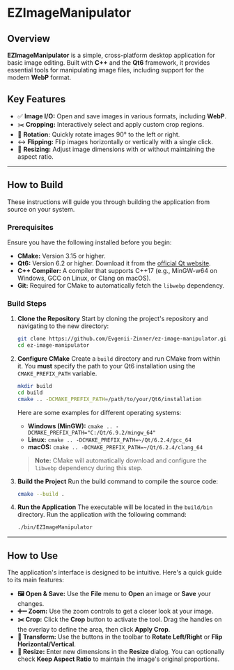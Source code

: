 # EZImageManipulator

## Overview

**EZImageManipulator** is a simple, cross-platform desktop application for basic image editing. Built with **C++** and the **Qt6** framework, it provides essential tools for manipulating image files, including support for the modern **WebP** format.

## Key Features

  * ✅ **Image I/O:** Open and save images in various formats, including **WebP**.
  * ✂️ **Cropping:** Interactively select and apply custom crop regions.
  * 🔄 **Rotation:** Quickly rotate images 90° to the left or right.
  * ↔️ **Flipping:** Flip images horizontally or vertically with a single click.
  * 📐 **Resizing:** Adjust image dimensions with or without maintaining the aspect ratio.

-----

## How to Build

These instructions will guide you through building the application from source on your system.

### Prerequisites

Ensure you have the following installed before you begin:

  * **CMake:** Version 3.15 or higher.
  * **Qt6:** Version 6.2 or higher. Download it from the [official Qt website](https://www.qt.io/download).
  * **C++ Compiler:** A compiler that supports C++17 (e.g., MinGW-w64 on Windows, GCC on Linux, or Clang on macOS).
  * **Git:** Required for CMake to automatically fetch the `libwebp` dependency.

### Build Steps

1.  **Clone the Repository**
    Start by cloning the project's repository and navigating to the new directory:

    ```bash
    git clone https://github.com/Evgenii-Zinner/ez-image-manipulator.git
    cd ez-image-manipulator
    ```

2.  **Configure CMake**
    Create a `build` directory and run CMake from within it. You **must** specify the path to your Qt6 installation using the `CMAKE_PREFIX_PATH` variable.

    ```bash
    mkdir build
    cd build
    cmake .. -DCMAKE_PREFIX_PATH=/path/to/your/Qt6/installation
    ```

    Here are some examples for different operating systems:

      * **Windows (MinGW):** `cmake .. -DCMAKE_PREFIX_PATH="C:/Qt/6.9.2/mingw_64"`
      * **Linux:** `cmake .. -DCMAKE_PREFIX_PATH=~/Qt/6.2.4/gcc_64`
      * **macOS:** `cmake .. -DCMAKE_PREFIX_PATH=~/Qt/6.2.4/clang_64`

    > **Note:** CMake will automatically download and configure the `libwebp` dependency during this step.

3.  **Build the Project**
    Run the build command to compile the source code:

    ```bash
    cmake --build .
    ```

4.  **Run the Application**
    The executable will be located in the `build/bin` directory. Run the application with the following command:

    ```bash
    ./bin/EZImageManipulator
    ```

-----

## How to Use

The application's interface is designed to be intuitive. Here's a quick guide to its main features:

  * **🖼️ Open & Save:** Use the **File** menu to **Open** an image or **Save** your changes.
  * **➕➖ Zoom:** Use the zoom controls to get a closer look at your image.
  * **✂️ Crop:** Click the **Crop** button to activate the tool. Drag the handles on the overlay to define the area, then click **Apply Crop**.
  * **🔄 Transform:** Use the buttons in the toolbar to **Rotate Left/Right** or **Flip Horizontal/Vertical**.
  * **📏 Resize:** Enter new dimensions in the **Resize** dialog. You can optionally check **Keep Aspect Ratio** to maintain the image's original proportions.